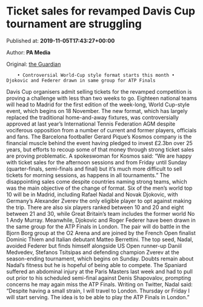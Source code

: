 
# Ticket sales for revamped Davis Cup tournament are struggling

Published at: **2019-11-05T17:43:27+00:00**

Author: **PA Media**

Original: [the Guardian](https://www.theguardian.com/sport/2019/nov/05/ticket-sales-revamped-davis-cup-tennis-tournament-struggling)


        • Controversial World-Cup style format starts this month • Djokovic and Federer drawn in same group for ATP Finals
      
Davis Cup organisers admit selling tickets for the revamped competition is proving a challenge with less than two weeks to go.
Eighteen national teams will head to Madrid for the first edition of the week-long, World Cup-style event, which begins on 18 November. The new format, which has largely replaced the traditional home-and-away fixtures, was controversially approved at last year’s International Tennis Federation AGM despite vociferous opposition from a number of current and former players, officials and fans.
The Barcelona footballer Gerard Pique’s Kosmos company is the financial muscle behind the event having pledged to invest £2.3bn over 25 years, but efforts to recoup some of that money through strong ticket sales are proving problematic.
A spokeswoman for Kosmos said: “We are happy with ticket sales for the afternoon sessions and from Friday until Sunday (quarter-finals, semi-finals and final) but it’s much more difficult to sell tickets for morning sessions, as happens in all tournaments.”
The disappointing sales come despite countries naming strong teams, which was the main objective of the change of format. Six of the men’s world top 10 will be in Madrid, including Rafael Nadal and Novak Djokovic, with Germany’s Alexander Zverev the only eligible player to opt against making the trip.
There are also six players ranked between 10 and 20 and eight between 21 and 30, while Great Britain’s team includes the former world No 1 Andy Murray.
Meanwhile, Djokovic and Roger Federer have been drawn in the same group for the ATP Finals in London. The pair will do battle in the Bjorn Borg group at the O2 Arena and are joined by the French Open finalist Dominic Thiem and Italian debutant Matteo Berrettini.
The top seed, Nadal, avoided Federer but finds himself alongside US Open runner-up Daniil Medvedev, Stefanos Tsitsipas and defending champion Zverev at the season-ending tournament, which begins on Sunday.
Doubts remain about Nadal’s fitness but he is hopeful of being able to compete. The Spaniard suffered an abdominal injury at the Paris Masters last week and had to pull out prior to his scheduled semi-final against Denis Shapovalov, prompting concerns he may again miss the ATP Finals.
Writing on Twitter, Nadal said: “Despite having a small strain, I will travel to London. Thursday or Friday I will start serving. The idea is to be able to play the ATP Finals in London.”

